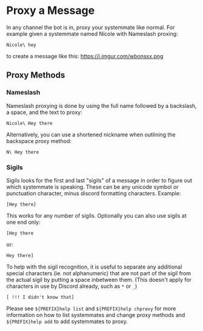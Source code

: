 # Proxy a Message

In any channel the bot is in, proxy your systemmate like normal. For example given a systemmate named Nicole with Nameslash proxing:

```
Nicole\ hey
```

to create a message like this: https://i.imgur.com/wbonssx.png

## Proxy Methods

### Nameslash

Nameslash proxying is done by using the full name followed by a backslash, a space, and the text to proxy:

```
Nicole\ Hey there
```

Alternatively, you can use a shortened nickname when outlining the backspace proxy method:

```
N\ Hey there
```

### Sigils

Sigils looks for the first and last "sigils" of a message in order to figure out which systemmate is speaking. These can be any unicode symbol or punctuation character, minus discord formatting characters. Example: 

```
[Hey there]
```

This works for any number of sigils. Optionally you can also use sigils at one end only:

```
[Hey there
```

or:

```
Hey there]

```

To help with the sigil recognition, it is useful to separate any additional special characters (ie. not alphanumeric) that are not part of the sigil from the actual sigil by putting a space inbetween them. (This doesn't apply for characters in use by Discord already, such as `*` or `_`)

```
[ !!! I didn't know that]
```

Please see `${PREFIX}help list` and `${PREFIX}help chproxy` for more information on how to list systemmates and change proxy methods and `${PREFIX}help add` to add systemmates to proxy.

